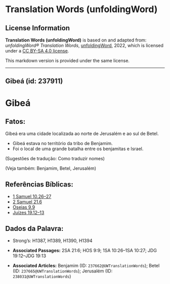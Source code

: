 # Translation Words (unfoldingWord)

## License Information

**Translation Words (unfoldingWord)** is based on and adapted from: _unfoldingWord® Translation Words_, [unfoldingWord](https://unfoldingword.org/utw), 2022, which is licensed under a [CC BY-SA 4.0 license](https://creativecommons.org/licenses/by-sa/4.0/legalcode.en).

This markdown version is provided under the same license.



--------------------------------

## Gibeá (id: 237911)

Gibeá
=====

Fatos:
------

Gibeá era uma cidade localizada ao norte de Jerusalém e ao sul de Betel.

* Gibeá estava no território da tribo de Benjamim.
* Foi o local de uma grande batalha entre os benjamitas e Israel.

(Sugestões de tradução: Como traduzir nomes)

(Veja também: Benjamim, Betel, Jerusalém)

Referências Bíblicas:
---------------------

* [1 Samuel 10\.26–27](https://ref.ly/1Sam10:26-1Sam10:27)
* [2 Samuel 21\.6](https://ref.ly/2Sam21:6)
* [Oseias 9\.9](https://ref.ly/Hos9:9)
* [Juízes 19\.12–13](https://ref.ly/Judg19:12-Judg19:13)

Dados da Palavra:
-----------------

* Strong’s: H1387, H1389, H1390, H1394

* **Associated Passages:** 2SA 21:6; HOS 9:9; 1SA 10:26–1SA 10:27; JDG 19:12–JDG 19:13
* **Associated Articles:** Benjamim (ID: `237662@UWTranslationWords`); Betel (ID: `237665@UWTranslationWords`); Jerusalém (ID: `238031@UWTranslationWords`)

